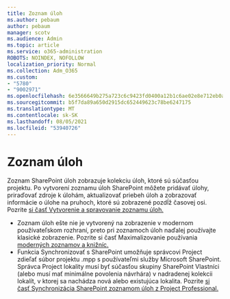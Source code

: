 ```yaml
---
title: Zoznam úloh
ms.author: pebaum
author: pebaum
manager: scotv
ms.audience: Admin
ms.topic: article
ms.service: o365-administration
ROBOTS: NOINDEX, NOFOLLOW
localization_priority: Normal
ms.collection: Adm_O365
ms.custom:
- "5780"
- "9002971"
ms.openlocfilehash: 6e3566649b275a723c6c9423fd0400a12b1c6ae02e8e712eb0acc611720c72d9
ms.sourcegitcommit: b5f7da89a650d2915dc652449623c78be6247175
ms.translationtype: MT
ms.contentlocale: sk-SK
ms.lasthandoff: 08/05/2021
ms.locfileid: "53940726"
---
```

# <a name="task-list"></a>Zoznam úloh

Zoznam SharePoint úloh zobrazuje kolekciu úloh, ktoré sú súčasťou projektu. Po vytvorení zoznamu úloh SharePoint môžete pridávať úlohy, priraďovať zdroje k úlohám, aktualizovať priebeh úloh a zobrazovať informácie o úlohe na pruhoch, ktoré sú zobrazené pozdĺž časovej osi. Pozrite [si časť Vytvorenie a spravovanie zoznamu úloh.](https://support.microsoft.com/office/466ad207-46fd-4c77-9af1-41bc23cec21a)  

-   Zoznam úloh ešte nie je vytvorený na zobrazenie v modernom používateľskom rozhraní, preto pri zoznamoch úloh naďalej používajte klasické zobrazenie. Pozrite si časť Maximalizovanie používania [moderných zoznamov a knižníc.](https://docs.microsoft.com/sharepoint/dev/transform/modernize-userinterface-lists-and-libraries)
-   Funkcia Synchronizovať s SharePoint umožňuje správcovi Project zdieľať súbor projektu .mpp s používateľmi služby Microsoft SharePoint. Správca Project lokality musí byť súčasťou skupiny SharePoint Vlastníci (alebo musí mať minimálne povolenia návrhára) v nadradenej kolekcii lokalít, v ktorej sa nachádza nová alebo existujúca lokalita. Pozrite [si časť Synchronizácia SharePoint zoznamom úloh z Project Professional.](https://docs.microsoft.com/office/troubleshoot/project/sync-with-tasks-from-project)